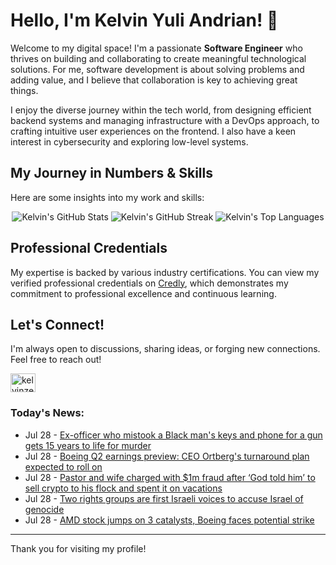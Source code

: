 # Hello, I'm Kelvin Yuli Andrian! 👋

Welcome to my digital space! I'm a passionate **Software Engineer** who thrives on building and collaborating to create meaningful technological solutions. For me, software development is about solving problems and adding value, and I believe that collaboration is key to achieving great things.

I enjoy the diverse journey within the tech world, from designing efficient backend systems and managing infrastructure with a DevOps approach, to crafting intuitive user experiences on the frontend. I also have a keen interest in cybersecurity and exploring low-level systems.

## My Journey in Numbers & Skills

Here are some insights into my work and skills:

<p align="center">
  <img src="https://github-readme-stats.vercel.app/api?username=kelvinzer0&show_icons=true&theme=radical" alt="Kelvin's GitHub Stats" />
  <img src="https://github-readme-streak-stats.herokuapp.com/?user=kelvinzer0&theme=radical" alt="Kelvin's GitHub Streak" />
  <img src="https://github-readme-stats.vercel.app/api/top-langs/?username=kelvinzer0&layout=compact&theme=radical" alt="Kelvin's Top Languages" />
</p>

## Professional Credentials

My expertise is backed by various industry certifications. You can view my verified professional credentials on [Credly](https://www.credly.com/users/kelvin-yuli-andrian/badges), which demonstrates my commitment to professional excellence and continuous learning.

## Let's Connect!

I'm always open to discussions, sharing ideas, or forging new connections. Feel free to reach out!

<p align="left">
    <a href="https://linkedin.com/in/kelvinzero" target="blank"><img align="center" src="https://cdn.jsdelivr.net/npm/simple-icons@3.0.1/icons/linkedin.svg" alt="kelvinzero" height="30" width="40" /></a>
</p>

### Today's News:

<!-- feed start -->
- Jul 28 - [Ex-officer who mistook a Black man's keys and phone for a gun gets 15 years to life for murder](https://www.yahoo.com/news/articles/ex-officer-mistook-black-mans-164629483.html)
- Jul 28 - [Boeing Q2 earnings preview: CEO Ortberg's turnaround plan expected to roll on](https://finance.yahoo.com/news/boeing-q2-earnings-preview-ceo-ortbergs-turnaround-plan-expected-to-roll-on-163209150.html)
- Jul 28 - [Pastor and wife charged with $1m fraud after ‘God told him’ to sell crypto to his flock and spent it on vacations](https://www.yahoo.com/news/articles/pastor-wife-charged-1m-fraud-162250421.html)
- Jul 28 - [Two rights groups are first Israeli voices to accuse Israel of genocide](https://www.yahoo.com/news/articles/two-rights-groups-first-israeli-161531594.html)
- Jul 28 - [AMD stock jumps on 3 catalysts, Boeing faces potential strike](https://finance.yahoo.com/video/amd-stock-jumps-3-catalysts-161524529.html)
<!-- feed end -->

---

Thank you for visiting my profile!
